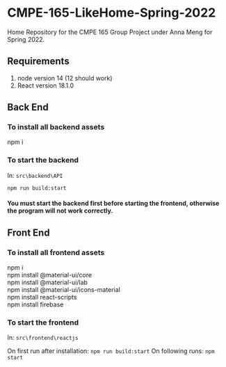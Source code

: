 # CMPE-165-LikeHome-Spring-2022

Home Repository for the CMPE 165 Group Project under Anna Meng for Spring 2022.

## Requirements

1. node version 14 (12 should work)
2. React version 18.1.0

## Back End

### To install all backend assets

npm i

### To start the backend

In: `src\backend\API`

`npm run build:start`

#### You must start the backend first before starting the frontend, otherwise the program will not work correctly.

## Front End

### To install all frontend assets

npm i  
npm install @material-ui/core  
npm install @material-ui/lab  
npm install @material-ui/icons-material  
npm install react-scripts  
npm install firebase

### To start the frontend

In: `src\frontend\reactjs`

On first run after installation: `npm run build:start`
On following runs: `npm start`
